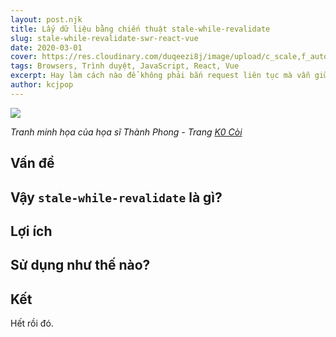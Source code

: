```yaml
---
layout: post.njk
title: Lấy dữ liệu bằng chiến thuật stale-while-revalidate
slug: stale-while-revalidate-swr-react-vue
date: 2020-03-01
cover: https://res.cloudinary.com/duqeezi8j/image/upload/c_scale,f_auto,w_1000/v1583047037/ehkoo/80542220.jpg
tags: Browsers, Trình duyệt, JavaScript, React, Vue
excerpt: Hay làm cách nào để không phải bắn request liên tục mà vẫn giữ cho ứng dụng luôn tươi mới.
author: kcjpop
---
```


![](https://res.cloudinary.com/duqeezi8j/image/upload/c_scale,f_auto,w_1000/v1583047037/ehkoo/80542220.jpg)

_Tranh minh họa của họa sĩ Thành Phong - Trang [K0 Còi](https://www.facebook.com/k0.coi/)_

## Vấn đề

## Vậy `stale-while-revalidate` là gì?

## Lợi ích

## Sử dụng như thế nào?

## Kết

Hết rồi đó.
